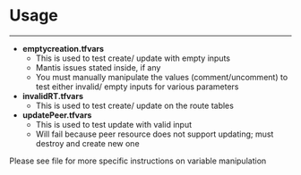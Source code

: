 # Usage
-----------
* **emptycreation.tfvars**
  * This is used to test create/ update with empty inputs
  * Mantis issues stated inside, if any
  * You must manually manipulate the values (comment/uncomment) to test either invalid/ empty inputs for various parameters
* **invalidRT.tfvars**
  * This is used to test create/ update on the route tables
* **updatePeer.tfvars**
  * This is used to test update with valid input
  * Will fail because peer resource does not support updating; must destroy and create new one

Please see file for more specific instructions on variable manipulation
